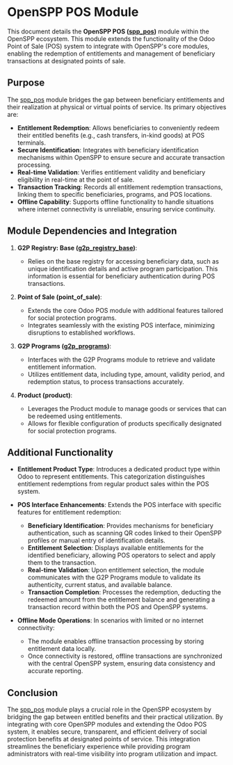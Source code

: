 # OpenSPP POS Module

This document details the **OpenSPP POS ([spp_pos](spp_pos))** module within the OpenSPP ecosystem. This module extends the functionality of the Odoo Point of Sale (POS) system to integrate with OpenSPP's core modules, enabling the redemption of entitlements and management of beneficiary transactions at designated points of sale.

## Purpose

The [spp_pos](spp_pos) module bridges the gap between beneficiary entitlements and their realization at physical or virtual points of service. Its primary objectives are:

* **Entitlement Redemption**:  Allows beneficiaries to conveniently redeem their entitled benefits (e.g., cash transfers, in-kind goods) at POS terminals.
* **Secure Identification**:  Integrates with beneficiary identification mechanisms within OpenSPP to ensure secure and accurate transaction processing.
* **Real-time Validation**: Verifies entitlement validity and beneficiary eligibility in real-time at the point of sale.
* **Transaction Tracking**: Records all entitlement redemption transactions, linking them to specific beneficiaries, programs, and POS locations.
* **Offline Capability**:  Supports offline functionality to handle situations where internet connectivity is unreliable, ensuring service continuity. 

## Module Dependencies and Integration

1. **G2P Registry: Base ([g2p_registry_base](g2p_registry_base))**:
    * Relies on the base registry for accessing beneficiary data, such as unique identification details and active program participation. This information is essential for beneficiary authentication during POS transactions.

2. **Point of Sale (point_of_sale)**:
    * Extends the core Odoo POS module with additional features tailored for social protection programs.
    * Integrates seamlessly with the existing POS interface, minimizing disruptions to established workflows. 

3. **G2P Programs ([g2p_programs](g2p_programs))**:
    * Interfaces with the G2P Programs module to retrieve and validate entitlement information.
    * Utilizes entitlement data, including type, amount, validity period, and redemption status, to process transactions accurately.

4. **Product (product)**:
    * Leverages the Product module to manage goods or services that can be redeemed using entitlements.
    * Allows for flexible configuration of products specifically designated for social protection programs.

## Additional Functionality

* **Entitlement Product Type**: Introduces a dedicated product type within Odoo to represent entitlements. This categorization distinguishes entitlement redemptions from regular product sales within the POS system.

* **POS Interface Enhancements**: Extends the POS interface with specific features for entitlement redemption:
    * **Beneficiary Identification**:  Provides mechanisms for beneficiary authentication, such as scanning QR codes linked to their OpenSPP profiles or manual entry of identification details.
    * **Entitlement Selection**:  Displays available entitlements for the identified beneficiary, allowing POS operators to select and apply them to the transaction.
    * **Real-time Validation**: Upon entitlement selection, the module communicates with the G2P Programs module to validate its authenticity, current status, and available balance. 
    * **Transaction Completion**:  Processes the redemption, deducting the redeemed amount from the entitlement balance and generating a transaction record within both the POS and OpenSPP systems.

* **Offline Mode Operations**: In scenarios with limited or no internet connectivity:
    * The module enables offline transaction processing by storing entitlement data locally. 
    * Once connectivity is restored, offline transactions are synchronized with the central OpenSPP system, ensuring data consistency and accurate reporting. 

## Conclusion

The [spp_pos](spp_pos) module plays a crucial role in the OpenSPP ecosystem by bridging the gap between entitled benefits and their practical utilization. By integrating with core OpenSPP modules and extending the Odoo POS system, it enables secure, transparent, and efficient delivery of social protection benefits at designated points of service. This integration streamlines the beneficiary experience while providing program administrators with real-time visibility into program utilization and impact.
